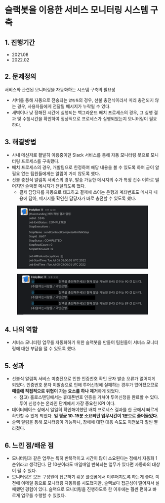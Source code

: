 # 슬랙봇을 이용한 서비스 모니터링 시스템 구축

## 1. 진행기간

* 2021.08
* 2022.02

## 2. 문제정의

서비스와 관련된 모니터링을 자동화하는 시스템 구축의 필요성

* 서버를 통해 자동으로 전송되는 `알림톡`의 경우, 선불 충전식이라서 미리 충전되지 않는 경우, 사용자들에게 전달될 메시지가 누락될 수 있다.
* 새벽이나 낮 정해진 시간에 실행되는 백그라운드 배치 프로세스의 경우, 그 실행 결과 및 수행시간을 확인하여 정상적으로 프로세스가 실행되었는지 모니터링이 필요하다.

## 3. 해결방법

* 사내 메신저로 활발히 이용중이던 Slack 서비스를 통해 자동 모니터링 봇으로 모니터링 프로세스를 구축했다.
* 배치 프로세스의 경우, 개발팀으로 한정하여 해당 내용을 볼 수 있도록 하여 굳이 알필요 없는 팀원들에게는 알림이 가지 않도록 했다.
* 선불 충전식 알림톡 서비스의 경우, 발송 가능한 메시지의 수가 특정 건수 이하로 떨어지면 슬랙봇 메시지가 전달되도록 했다.
  * 결제 담당자를 자동으로 태그하고 결제에 쓰이는 은행과 계좌번호도 메시지 내용에 담아, 메시지를 확인한 담당자가 바로 충전할 수 있도록 했다.&#x20;

<figure><img src="../../.gitbook/assets/image (7) (10).png" alt=""><figcaption></figcaption></figure>

<figure><img src="../../.gitbook/assets/image (6) (1).png" alt=""><figcaption></figcaption></figure>

## 4. 나의 역할

* 서비스 모니터링 업무를 자동화하기 위한 슬랙봇을 만들어 팀원들이 서비스 모니터링에 대한 부담을 덜 수 있도록 했다.

## 5. 성과

* 선불식 알림톡 서비스 미충전으로 인한 인증번호 확인 문자 발송 오류가 없어지게 되었다. 인증번호 문자 미발송으로 인해 투어신청에 실패하는 경우가 없어졌으므로 **매출에 직접적으로 위협이 가는 요소를 하나 제거**하게 되었다.
  * 참고) 홀로스탠딩에서는 휴대폰번호 인증을 거쳐야 투어신청을 완료할 수 있다. 투어 신청수는 온라인 단계에서 가장 중요한 KPI 이다.
* 데이터베이스 상에서 일일히 확인해야했던 배치 프로세스 결과를 한 곳에서 빠르게 확인할 수 있게 되었다. **일 평균 10-15분 소요되던 업무시간이 1분으로 줄어들었다.**
* 슬랙 알림을 통해 모니터링이 가능하니, 장애에 대한 대응 속도도 이전보다 훨씬 빨라졌다.

## 6. 느낀 점/배운 점

* 모니터링과 같은 업무는 특히 반복적이고 시간이 많이 소요된다는 점에서 자동화 1순위라고 생각된다. 단 10분이라도 매일매일 반복되는 업무가 있다면 자동화의 대상이 될 수 있다.
* 모니터링은 모든 구성원이 접근하기 쉬운 플랫폼에서 이루어지도록 하는게 좋다. 이전에 이메일 등으로 모니터링 자동화를 시도했지만, 슬랙보다 접근성이 떨어져서 실패했던 경험이 있다. 슬랙으로 모니터링을 진행하도록 한 이후에는 훨씬 편하고 빠르게 업무를 수행할 수 있었다.

